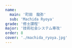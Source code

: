```yaml
---
name:
  main: '町田　龍弥'
  sub: 'Machida Ryoya'
grade: '修士課程'
major: '技術社会システム専攻'
order: 8
cover: './machida_ryoya.jpg'
---
```

